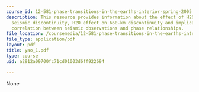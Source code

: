 ```yaml
---
course_id: 12-581-phase-transitions-in-the-earths-interior-spring-2005
description: This resource provides information about the effect of H2O on the 410-kilometer
  seismic discontinuity, H2O effect on 660-km discontinuity and implications for the
  correlation between seismic observations and phase relationships.
file_location: /coursemedia/12-581-phase-transitions-in-the-earths-interior-spring-2005/a2912a09700fc71cd01003d6ff922694_yao_1.pdf
file_type: application/pdf
layout: pdf
title: yao_1.pdf
type: course
uid: a2912a09700fc71cd01003d6ff922694

---
```

None